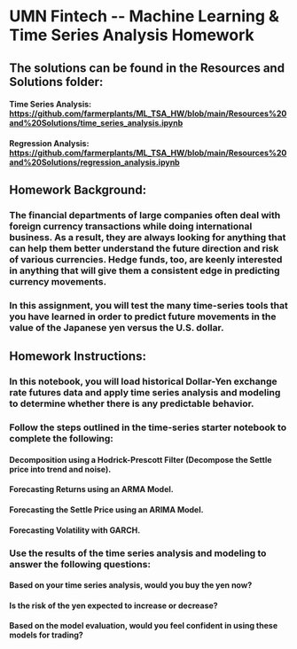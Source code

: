 # UMN Fintech -- Machine Learning &amp; Time Series Analysis Homework
## The solutions can be found in the Resources and Solutions folder:
#### Time Series Analysis: https://github.com/farmerplants/ML_TSA_HW/blob/main/Resources%20and%20Solutions/time_series_analysis.ipynb
#### Regression Analysis: https://github.com/farmerplants/ML_TSA_HW/blob/main/Resources%20and%20Solutions/regression_analysis.ipynb

## Homework Background:
### The financial departments of large companies often deal with foreign currency transactions while doing international business. As a result, they are always looking for anything that can help them better understand the future direction and risk of various currencies. Hedge funds, too, are keenly interested in anything that will give them a consistent edge in predicting currency movements.
### In this assignment, you will test the many time-series tools that you have learned in order to predict future movements in the value of the Japanese yen versus the U.S. dollar.

## Homework Instructions:
### In this notebook, you will load historical Dollar-Yen exchange rate futures data and apply time series analysis and modeling to determine whether there is any predictable behavior.
### Follow the steps outlined in the time-series starter notebook to complete the following:
#### Decomposition using a Hodrick-Prescott Filter (Decompose the Settle price into trend and noise).
#### Forecasting Returns using an ARMA Model.
#### Forecasting the Settle Price using an ARIMA Model.
#### Forecasting Volatility with GARCH.
### Use the results of the time series analysis and modeling to answer the following questions:
#### Based on your time series analysis, would you buy the yen now?
#### Is the risk of the yen expected to increase or decrease?
#### Based on the model evaluation, would you feel confident in using these models for trading?
